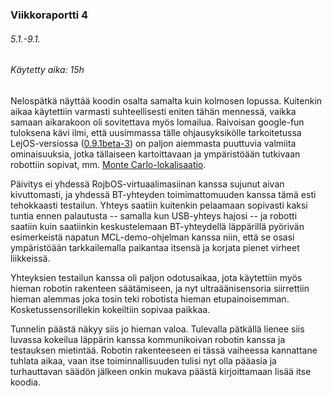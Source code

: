 ### Viikkoraportti 4
###### 5.1.-9.1.
###### Käytetty aika: 15h

Nelospätkä näyttää koodin osalta samalta kuin kolmosen lopussa. Kuitenkin aikaa käytettiin varmasti suhteellisesti eniten tähän mennessä, vaikka samaan aikarakoon oli sovitettava myös lomailua. Raivoisan google-fun tuloksena kävi ilmi, että uusimmassa tälle ohjausyksikölle tarkoitetussa LejOS-versiossa ([0.9.1beta-3](https://sourceforge.net/projects/nxt.lejos.p/files/0.9.1beta-3)) on paljon aiemmasta puuttuvia valmiita ominaisuuksia, jotka tällaiseen kartoittavaan ja ympäristöään tutkivaan robottiin sopivat, mm. [Monte Carlo-lokalisaatio](https://en.wikipedia.org/wiki/Monte_Carlo_localization). 

Päivitys ei yhdessä RojbOS-virtuaalimasiinan kanssa sujunut aivan kivuttomasti, ja yhdessä BT-yhteyden toimimattomuuden kanssa tämä esti tehokkaasti testailun. Yhteys saatiin kuitenkin pelaamaan sopivasti kaksi tuntia ennen palautusta -- samalla kun USB-yhteys hajosi -- ja robotti saatiin kuin saatiinkin keskustelemaan BT-yhteydellä läppärillä pyörivän esimerkeistä napatun MCL-demo-ohjelman kanssa niin, että se osasi ympäristöään tarkkailemalla paikantaa itsensä ja korjata pienet virheet liikkeissä. 

Yhteyksien testailun kanssa oli paljon odotusaikaa, jota käytettiin myös hieman robotin rakenteen säätämiseen, ja nyt ultraäänisensoria siirrettiin hieman alemmas joka tosin teki	robotista hieman etupainoisemman. Kosketussensorillekin kokeiltiin sopivaa paikkaa.

Tunnelin päästä näkyy siis jo hieman valoa. Tulevalla pätkällä lienee siis luvassa kokeilua läppärin kanssa kommunikoivan robotin kanssa ja testauksen mietintää. Robotin rakenteeseen ei tässä vaiheessa kannattane tuhlata aikaa, vaan itse toiminnallisuuden tulisi nyt olla pääasia ja turhauttavan säädön jälkeen onkin mukava päästä kirjoittamaan lisää itse koodia.

